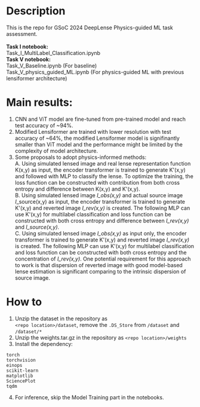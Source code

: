 # Description
This is the repo for GSoC 2024 DeepLense Physics-guided ML task assessment. \
\
**Task I notebook:** \
Task_I_MultiLabel_Classification.ipynb \
**Task V notebook:** \
Task_V_Baseline.ipynb (For baseline) \
Task_V_physics_guided_ML.ipynb (For physics-guided ML with previous lensiformer architecture)

# Main results:
1. CNN and ViT model are fine-tuned from pre-trained model and reach test accuracy of ~94%.
2. Modified Lensiformer are trained with lower resolution with test accuracy of ~64%, the modified Lensiformer model is signifinantly smaller than ViT model and the performance might be limited by the complexity of model architecture.
3. Some proposals to adopt physics-informed methods: \
A. Using simulated lensed image and real lense representation function K(x,y) as input, the encoder transformer is trained to generate K'(x,y) and followed with MLP to classify the lense. To optimize the training, the loss function can be constructed with contribution from both cross entropy and difference between K(x,y) and K'(x,y). \
B. Using simulated lensed image *I_obs(x,y)* and actual source image *I*_source(x,y) as input, the encoder transformer is trained to generate K'(x,y) and reverted image *I_rev(x,y)* is created. The following MLP can use K'(x,y) for multilabel classification and loss function can be constructed with both cross entropy and difference  between *I_rev(x,y)* and *I_source(x,y)*. \
C. Using simulated lensed image *I_obs(x,y)* as input only, the encoder transformer is trained to generate K'(x,y) and reverted image *I_rev(x,y)* is created. The following MLP can use K'(x,y) for multilabel classification and loss function can be constructed with both cross entropy and the concentration of *I_rev(x,y)*. One potential requirement for this approach to work is that dispersion of reverted image with good model-based lense estimation is significant comparing to the intrinsic dispersion of source image. 

# How to
1. Unzip the dataset in the repository as \
`<repo location>/dataset`, remove the `.DS_Store` from `/dataset` and `/dataset/*`
2. Unzip the weights.tar.gz in the repository as `<repo location>/weights`
3. Install the dependency:
```
torch
torchvision
einops
scikit-learn
matplotlib
SciencePlot
tqdm
```
4. For inference, skip the Model Training part in the notebooks.